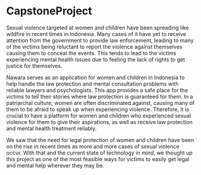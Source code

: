# CapstoneProject
Sexual violence targeted at women and children have been spreading like wildfire in recent times in Indonesia. Many cases of it have yet to receive attention from the government to provide law enforcement, leading to many of the victims being reluctant to report the violence against themselves causing them to conceal the events. This tends to lead to the victims experiencing mental health issues due to feeling the lack of rights to get justice for themselves.

Nawara serves as an application for women and children in Indonesia to help handle the law protection and mental consultation problems with reliable lawyers and psychologists. This app provides a safe place for the victims to tell their stories where law protection is guaranteed for them. In a patriarchal culture, women are often discriminated against, causing many of them to be afraid to speak up when experiencing violence. Therefore, it is crucial to have a platform for women and children who experienced sexual violence for them to give their aspirations, as well as receive law protection and mental health treatment reliably.

We saw that the need for legal protection of women and children have been on the rise in recent times as more and more cases of sexual violence occur. With that and the current state of technology in mind, we thought up this project as one of the most feasible ways for victims to easily get legal and mental help wherever they may be.
